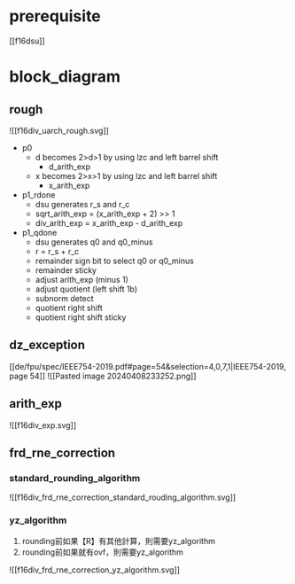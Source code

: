 # prerequisite

[[f16dsu]]

# block_diagram
## rough

![[f16div_uarch_rough.svg]]
- p0
	- d becomes 2>d>1 by using lzc and left barrel shift
		- d_arith_exp
	- x becomes 2>x>1 by using lzc and left barrel shift
		- x_arith_exp
- p1_rdone
	- dsu generates r_s and r_c
	- sqrt_arith_exp = (x_arith_exp + 2) >> 1
	- div_arith_exp = x_arith_exp - d_arith_exp
- p1_qdone
	- dsu generates q0 and q0_minus
	- r = r_s + r_c
	- remainder sign bit to select q0 or q0_minus
	- remainder sticky
	- adjust arith_exp (minus 1)
	- adjust quotient (left shift 1b)
	- subnorm detect
	- quotient right shift
	- quotient right shift sticky
## dz_exception
[[de/fpu/spec/IEEE754-2019.pdf#page=54&selection=4,0,7,1|IEEE754-2019, page 54]]
![[Pasted image 20240408233252.png]]


## arith_exp
![[f16div_exp.svg]]
## frd_rne_correction
### standard_rounding_algorithm
![[f16div_frd_rne_correction_standard_rouding_algorithm.svg]]
### yz_algorithm

1. rounding前如果【R】有其他計算，則需要yz_algorithm
2. rounding前如果就有ovf，則需要yz_algorithm

![[f16div_frd_rne_correction_yz_algorithm.svg]]